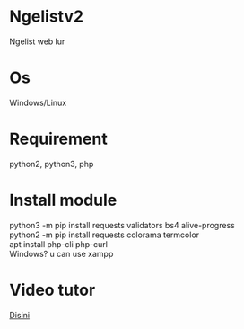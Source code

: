 # Ngelistv2
Ngelist web lur
# Os
Windows/Linux
# Requirement
python2, python3, php
# Install module
python3 -m pip install requests validators bs4 alive-progress<br>
python2 -m pip install requests colorama termcolor<br>
apt install php-cli php-curl<br>
Windows? u can use xampp 
# Video tutor
<a href="https://www.facebook.com/6lucifer9/videos/1658109897859438">Disini</a>
